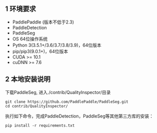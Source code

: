 ## 1 环境要求

- PaddlePaddle (版本不低于2.3)
- PaddleDetection
- PaddleSeg
- OS 64位操作系统
- Python 3(3.5.1+/3.6/3.7/3.8/3.9)，64位版本
- pip/pip3(9.0.1+)，64位版本
- CUDA >= 10.1
- cuDNN >= 7.6

## 2 本地安装说明

下载PaddleSeg, 进入./contrib/QualityInspector/目录
```
git clone https://github.com/PaddlePaddle/PaddleSeg.git
cd contrib/QualityInspector/
```

执行如下命令，完成PaddleDetection，PaddleSeg等其他第三方库的安装：
```
pip install -r requirements.txt
```
